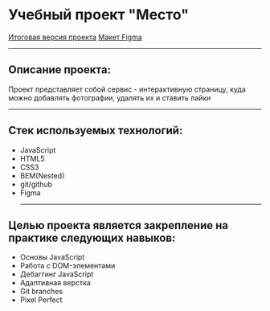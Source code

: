 # Учебный проект "Место"

[Итоговая версия проекта](https://artemilyen.github.io/mesto-project/) 
[Макет Figma](https://www.figma.com/file/bjyvbKKJN2naO0ucURl2Z0/JavaScript.-Sprint-5?node-id=50160%3A110)

---

## Описание проекта:

Проект представляет собой сервис - интерактивную страницу, куда можно добавлять фотографии, удалять их и ставить лайки

---

## Стек используемых технологий:

- JavaScript
- HTML5
- CSS3
- BEM(Nested)
- git/github
- Figma
  ***

## Целью проекта является закрепление на практике следующих навыков:

- Основы JavaScript
- Работа с DOM-элементами
- Дебаггинг JavaScript
- Адаптивная верстка
- Git branches
- Pixel Perfect